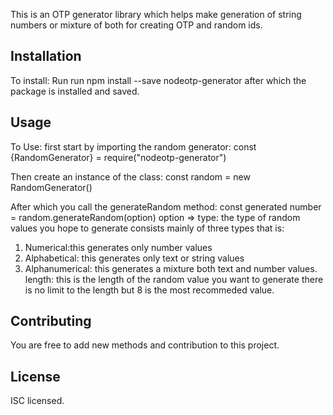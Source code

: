 This is an OTP generator library which helps make generation of string numbers or mixture of both for creating OTP and random ids.
## Installation
To install:
Run run npm install --save nodeotp-generator
after which the package is installed and saved.
## Usage
To Use:
first start by importing the random generator:
const {RandomGenerator} = require("nodeotp-generator")

Then create an instance of the class:
const random = new RandomGenerator()

After which you call the generateRandom method:
const generated number = random.generateRandom(option)
option => 
type: the type of random values you hope to generate 
consists mainly of three types that is:
1. Numerical:this generates only number values
2. Alphabetical: this generates only text or string values
3. Alphanumerical: this generates a mixture both text and number values.
length: this is the length of the random value you want to generate 
there is no limit to the length but 8 is the most recommeded value.
## Contributing

You are free to add new methods and contribution to this project.

## License

ISC licensed.

